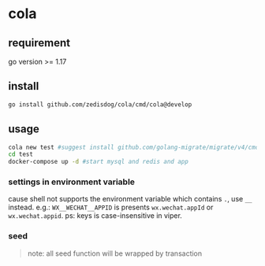 # cola

## requirement
go version >= 1.17

## install
```bash
go install github.com/zedisdog/cola/cmd/cola@develop
```
## usage
```bash
cola new test #suggest install github.com/golang-migrate/migrate/v4/cmd/migrate@latest for database migrate
cd test
docker-compose up -d #start mysql and redis and app
```
### settings in environment variable
cause shell not supports the environment variable which contains `.`, use `__` instead.
e.g.: `WX__WECHAT__APPID` is presents `wx.wechat.appId` or `wx.wechat.appid`. ps: keys is case-insensitive in viper.

### seed
> note: all seed function will be wrapped by transaction